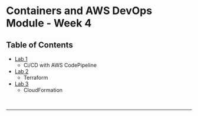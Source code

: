 # Containers and AWS DevOps Module - Week 4


## Table of Contents
<!-- TOC -->
- [Lab 1](lab-1.md)
    - Ci/CD with AWS CodePipeline
- [Lab 2](lab-2.md)
    - Terraform
- [Lab 3](lab-3.md)
    - CloudFormation

<br/>

---